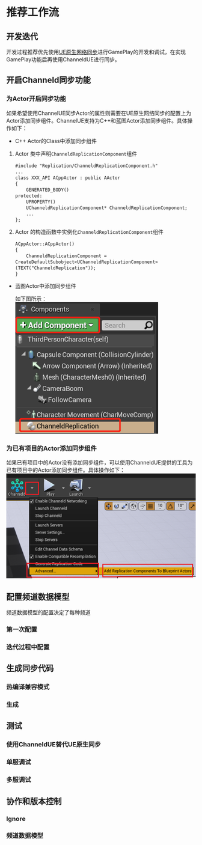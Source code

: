 # 推荐工作流

## 开发迭代
开发过程推荐优先使用[UE原生网络同步](https://docs.unrealengine.com/4.27/zh-CN/InteractiveExperiences/Networking/Actors/)进行GamePlay的开发和调试，在实现GamePlay功能后再使用ChanneldUE进行同步。

## 开启Channeld同步功能
### 为Actor开启同步功能
如果希望使用ChannelUE同步Actor的属性则需要在UE原生网络同步的配置上为Actor添加同步组件。ChannelUE支持为C++和蓝图Actor添加同步组件。具体操作如下：
* C++ Actor的Class中添加同步组件

1. Actor 类中声明`ChanneldReplicationComponent`组件
    ```
    #include "Replication/ChanneldReplicationComponent.h"
    ...
    class XXX_API ACppActor : public AActor
    {
        GENERATED_BODY()
    protected:
        UPROPERTY()
        UChanneldReplicationComponent* ChanneldReplicationComponent;
        ...
    };
    ```
2. Actor 的构造函数中实例化`ChanneldReplicationComponent`组件
    ```
    ACppActor::ACppActor()
    {
        ChanneldReplicationComponent = CreateDefaultSubobject<UChanneldReplicationComponent>(TEXT("ChanneldReplication"));
    }
    ```

* 蓝图Actor中添加同步组件
    
    如下图所示：<br>
    ![](../images/character_rep_component.png)

### 为已有项目的Actor添加同步组件
如果已有项目中的Actor没有添加同步组件，可以使用ChanneldUE提供的工具为已有项目中的Actor添加同步组件。具体操作如下：
    ![](../images/add_repcomp_to_bpactor.png)

## 配置频道数据模型
频道数据模型的配置决定了每种频道
### 第一次配置
### 迭代过程中配置

## 生成同步代码
### 热编译兼容模式
### 生成
## 测试
### 使用ChanneldUE替代UE原生同步
### 单服调试
### 多服调试

## 协作和版本控制
### Ignore
### 频道数据模型